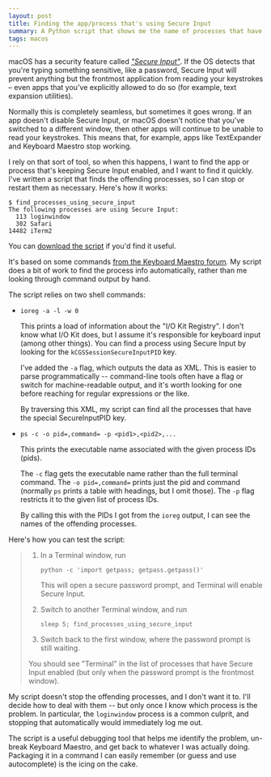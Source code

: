 ```yaml
---
layout: post
title: Finding the app/process that's using Secure Input
summary: A Python script that shows me the name of processes that have Secure Input enabled.
tags: macos
---
```


macOS has a security feature called [*"Secure Input"*][tn2150].
If the OS detects that you're typing something sensitive, like a password, Secure Input will prevent anything but the frontmost application from reading your keystrokes – even apps that you've explicitly allowed to do so (for example, text expansion utilities).

Normally this is completely seamless, but sometimes it goes wrong.
If an app doesn't disable Secure Input, or macOS doesn't notice that you've switched to a different window, then other apps will continue to be unable to read your keystrokes.
This means that, for example, apps like TextExpander and Keyboard Maestro stop working.

I rely on that sort of tool, so when this happens, I want to find the app or process that's keeping Secure Input enabled, and I want to find it quickly.
I've written a script that finds the offending processes, so I can stop or restart them as necessary.
Here's how it works:

```console
$ find_processes_using_secure_input
The following processes are using Secure Input:
  113 loginwindow
  302 Safari
14482 iTerm2
```

You can [download the script][script] if you'd find it useful.

It's based on some commands [from the Keyboard Maestro forum][forums].
My script does a bit of work to find the process info automatically, rather than me looking through command output by hand.

The script relies on two shell commands:

*   `ioreg -a -l -w 0`

    This prints a load of information about the "I/O Kit Registry".
    I don't know what I/O Kit does, but I assume it's responsible for keyboard input (among other things).
    You can find a process using Secure Input by looking for the `kCGSSessionSecureInputPID` key.

    I've added the `-a` flag, which outputs the data as XML.
    This is easier to parse programmatically -- command-line tools often have a flag or switch for machine-readable output, and it's worth looking for one before reaching for regular expressions or the like.

    By traversing this XML, my script can find all the processes that have the special SecureInputPID key.

*   `ps -c -o pid=,command= -p <pid1>,<pid2>,...`

    This prints the executable name associated with the given process IDs (pids).

    The `-c` flag gets the executable name rather than the full terminal command.
    The `-o pid=,command=` prints just the pid and command (normally `ps` prints a table with headings, but I omit those).
    The `-p` flag restricts it to the given list of process IDs.

    By calling this with the PIDs I got from the `ioreg` output, I can see the names of the offending processes.

Here's how you can test the script:

> 1.  In a Terminal window, run
>
>     ```
>     python -c 'import getpass; getpass.getpass()'
>     ```
>
>     This will open a secure password prompt, and Terminal will enable Secure Input.
>
> 2.  Switch to another Terminal window, and run
>
>     ```
>     sleep 5; find_processes_using_secure_input
>     ```
>
> 3.  Switch back to the first window, where the password prompt is still waiting.
>
> You should see "Terminal" in the list of processes that have Secure Input enabled (but only when the password prompt is the frontmost window).

My script doesn't stop the offending processes, and I don't want it to.
I'll decide how to deal with them -- but only once I know which process is the problem.
In particular, the `loginwindow` process is a common culprit, and stopping that automatically would immediately log me out.

The script is a useful debugging tool that helps me identify the problem, un-break Keyboard Maestro, and get back to whatever I was actually doing.
Packaging it in a command I can easily remember (or guess and use autocomplete) is the icing on the cake.

[tn2150]: https://developer.apple.com/library/archive/technotes/tn2150/_index.html
[script]: /files/2021/find_processes_using_secure_input
[forums]: https://forum.keyboardmaestro.com/t/disable-secure-input/2410/4
